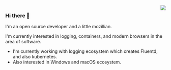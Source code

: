 <img align='right' src="https://github-readme-stats.vercel.app/api?username=cosmo0920&count_private=true&show_icons=true">

### Hi there 👋

I'm an open source developer and a little mozillian.

I'm currently interested in logging, containers, and modern browsers in the area of software.

  * I'm currently working with logging ecosystem which creates Fluentd, and also kubernetes.
  * Also interested in Windows and macOS ecosystem.

<!--
**cosmo0920/cosmo0920** is a ✨ _special_ ✨ repository because its `README.md` (this file) appears on your GitHub profile.

Here are some ideas to get you started:

- 🔭 I’m currently working on ...
- 🌱 I’m currently learning ...
- 👯 I’m looking to collaborate on ...
- 🤔 I’m looking for help with ...
- 💬 Ask me about ...
- 📫 How to reach me: ...
- 😄 Pronouns: ...
- ⚡ Fun fact: ...
-->

